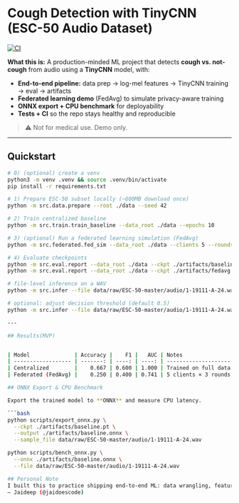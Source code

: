 # Cough Detection with TinyCNN (ESC-50 Audio Dataset)

[![CI](https://github.com/jaidoescode/cough-detection-tinycnn/actions/workflows/ci.yml/badge.svg)](https://github.com/jaidoescode/cough-detection-tinycnn/actions/workflows/ci.yml)


**What this is:** A production-minded ML project that detects **cough vs. not-cough** from audio using a **TinyCNN** model, with:
- **End-to-end pipeline:** data prep → log-mel features → TinyCNN training → eval → artifacts
- **Federated learning demo** (FedAvg) to simulate privacy-aware training
- **ONNX export + CPU benchmark** for deployability
- **Tests + CI** so the repo stays healthy and reproducible

> ⚠️ Not for medical use. Demo only.

---

## Quickstart

```bash
# 0) (optional) create a venv
python3 -m venv .venv && source .venv/bin/activate
pip install -r requirements.txt

# 1) Prepare ESC-50 subset locally (~600MB download once)
python -m src.data.prepare --root ./data --seed 42

# 2) Train centralized baseline
python -m src.train.train_baseline --data_root ./data --epochs 10

# 3) (optional) Run a federated learning simulation (FedAvg)
python -m src.federated.fed_sim --data_root ./data --clients 5 --rounds 3 --local_epochs 1

# 4) Evaluate checkpoints
python -m src.eval.report --data_root ./data --ckpt ./artifacts/baseline.pt
python -m src.eval.report --data_root ./data --ckpt ./artifacts/fedavg.pt

# file-level inference on a WAV
python -m src.infer --file data/raw/ESC-50-master/audio/1-19111-A-24.wav --ckpt ./artifacts/baseline.pt

# optional: adjust decision threshold (default 0.5)
python -m src.infer --file data/raw/ESC-50-master/audio/1-19111-A-24.wav --ckpt ./artifacts/baseline.pt --threshold 0.7

---

## Results(MVP)


| Model              | Accuracy |    F1 |   AUC | Notes                               |
| ------------------ | -------: | ----: | ----: | ----------------------------------- |
| Centralized        |    0.667 | 0.600 | 1.000 | Trained on full data centrally      |
| Federated (FedAvg) |    0.250 | 0.400 | 0.741 | 5 clients × 3 rounds, 1 local epoch |

## ONNX Export & CPU Benchmark

Export the trained model to **ONNX** and measure CPU latency.

```bash
python scripts/export_onnx.py \
  --ckpt ./artifacts/baseline.pt \
  --output ./artifacts/baseline.onnx \
  --sample_file data/raw/ESC-50-master/audio/1-19111-A-24.wav

python scripts/bench_onnx.py \
  --onnx ./artifacts/baseline.onnx \
  --file data/raw/ESC-50-master/audio/1-19111-A-24.wav

## Personal Note
I built this to practice shipping end-to-end ML: data wrangling, feature design, training, federated sim, and deployability (ONNX + latency). I made a few opinionated choices (2s windows, 64 mels, TinyCNN ~150k params) to keep it fast on CPU. If you have ideas to stress-test thresholds or try DP-SGD, open an issue—happy to iterate.
— Jaideep (@jaidoescode)

